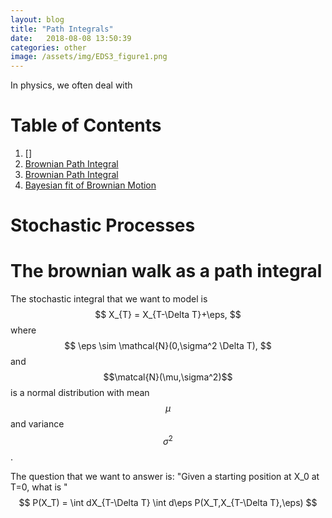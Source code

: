 ```yaml
---
layout: blog
title: "Path Integrals"
date:   2018-08-08 13:50:39
categories: other
image: /assets/img/EDS3_figure1.png
---
```

<style type="text/css" rel="stylesheet">
.center {
  display: block;
  margin-left: auto;
  margin-right: auto;
  width: 60%;
}

/* Three image containers (use 25% for four, and 50% for two, etc) */
.column {
  float: left;
  width: 40.0%;
  padding: 5px;
}

/* Clear floats after image containers */
.row::after {
  content: "";
  clear: both;
  display: table;
}
</style>


In physics, we often deal with 


# Table of Contents
1. []
2. [Brownian Path Integral](#brownian-path-integral)
3. [Brownian Path Integral](#brownian-path-integral)
4. [Bayesian fit of Brownian Motion](#precision)



# Stochastic Processes


# The brownian walk as a path integral

The stochastic integral that we want to model is 
$$
X_{T} = X_{T-\Delta T}+\eps,
$$
where 
$$
\eps \sim \mathcal{N}(0,\sigma^2 \Delta T),
$$
and $$\matcal{N}(\mu,\sigma^2)$$ is a normal distribution with mean $$\mu$$ and variance $$\sigma^2$$. 

The question that we want to answer is: "Given a starting position at X_0 at T=0, what is "
$$
P(X_T) = \int dX_{T-\Delta T} \int d\eps P(X_T,X_{T-\Delta T},\eps)
$$



